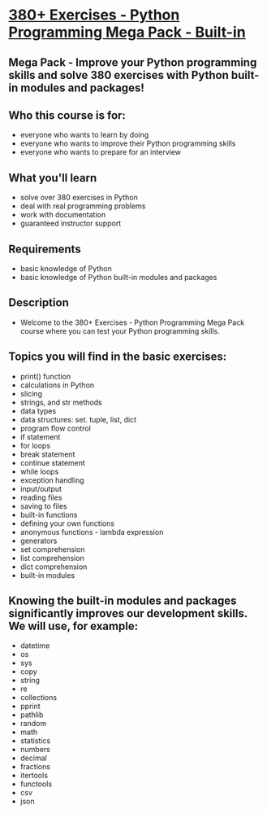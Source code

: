 # [380+ Exercises - Python Programming Mega Pack - Built-in]()
## Mega Pack - Improve your Python programming skills and solve 380 exercises with Python built-in modules and packages!

## Who this course is for:
- everyone who wants to learn by doing
- everyone who wants to improve their Python programming skills
- everyone who wants to prepare for an interview

## What you'll learn
- solve over 380 exercises in Python
- deal with real programming problems
- work with documentation
- guaranteed instructor support

## Requirements
- basic knowledge of Python
- basic knowledge of Python built-in modules and packages

## Description
- Welcome to the 380+ Exercises - Python Programming Mega Pack course where you can test your Python programming skills.

## Topics you will find in the basic exercises:
- print() function
- calculations in Python
- slicing
- strings, and str methods
- data types
- data structures: set. tuple, list, dict
- program flow control
- if statement
- for loops
- break statement
- continue statement
- while loops
- exception handling
- input/output
- reading files
- saving to files
- built-in functions
- defining your own functions
- anonymous functions - lambda expression
- generators
- set comprehension
- list comprehension
- dict comprehension
- built-in modules

## Knowing the built-in modules and packages significantly improves our development skills. We will use, for example:
- datetime
- os
- sys
- copy
- string
- re
- collections
- pprint
- pathlib
- random
- math
- statistics
- numbers
- decimal
- fractions
- itertools
- functools
- csv
- json
